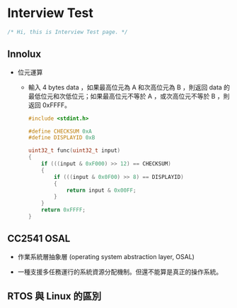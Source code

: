 # Interview Test #

```C
/* Hi, this is Interview Test page. */
```

## Innolux ##

* 位元運算

  * 輸入 4 bytes data ，如果最高位元為 A 和次高位元為 B ，則返回 data 的最低位元和次低位元；如果最高位元不等於 A ，或次高位元不等於 B ，則返回 0xFFFF。

    ```C
    #include <stdint.h>

    #define CHECKSUM 0xA
    #define DISPLAYID 0xB

    uint32_t func(uint32_t input)
    {
        if (((input & 0xF000) >> 12) == CHECKSUM)
        {
            if (((input & 0x0F00) >> 8) == DISPLAYID)
            {
                return input & 0x00FF;
            }
        }
        return 0xFFFF;
    }
    ```

## CC2541 OSAL ##

* 作業系統層抽象層 (operating system abstraction layer, OSAL)

* 一種支援多任務運行的系統資源分配機制。但還不能算是真正的操作系統。

## RTOS 與 Linux 的區別 ##
